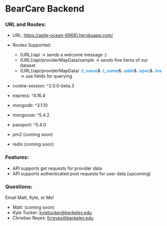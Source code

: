 # BearCare Backend

### URL and Routes:

- URL: https://agile-ocean-69681.herokuapp.com/
- Routes Supported:
  - {URL}/api -> sends a welcome message :)
  - {URL}/api/providerMapData/sample -> sends five items of our dataset
  - {URL}/api/providerMapData/
    <b style="color: #3A9FE5">:f_name</b>&
    <b style="color: #3A9FE5">:l_name</b>&
    <b style="color: #3A9FE5">:addr</b>&
    <b style="color: #3A9FE5">:spec</b>&
    <b style="color: #3A9FE5">:ins</b>
    -> use fields for querying

- cookie-session: ^2.0.0-beta.3
- express: ^4.16.4
- mongodb: ^3.1.10
- mongoose: ^5.4.2
- passport: ^0.4.0
- pm2 (coming soon)
- redis (coming soon)

### Features:

- API supports get requests for provider data
- API supports authenticated post requests for user data (upcoming)

### Questions:

Email Matt, Kyle, or Me! <br/>
- Matt: (coming soon)
- Kyle Tucker: kyletucker@berkeley.edu
- Christian Reyes: fcreyes@berkeley.edu

